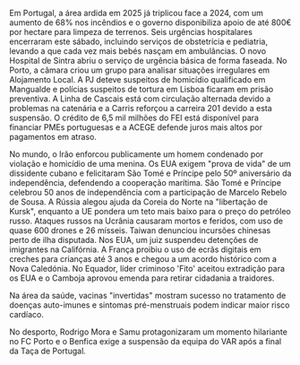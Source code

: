 Em Portugal, a área ardida em 2025 já triplicou face a 2024, com um aumento de 68% nos incêndios e o governo disponibiliza apoio de até 800€ por hectare para limpeza de terrenos. Seis urgências hospitalares encerraram este sábado, incluindo serviços de obstetrícia e pediatria, levando a que cada vez mais bebés nasçam em ambulâncias. O novo Hospital de Sintra abriu o serviço de urgência básica de forma faseada. No Porto, a câmara criou um grupo para analisar situações irregulares em Alojamento Local. A PJ deteve suspeitos de homicídio qualificado em Mangualde e polícias suspeitos de tortura em Lisboa ficaram em prisão preventiva. A Linha de Cascais está com circulação alternada devido a problemas na catenária e a Carris reforçou a carreira 201 devido a esta suspensão. O crédito de 6,5 mil milhões do FEI está disponível para financiar PMEs portuguesas e a ACEGE defende juros mais altos por pagamentos em atraso.

No mundo, o Irão enforcou publicamente um homem condenado por violação e homicídio de uma menina. Os EUA exigem "prova de vida" de um dissidente cubano e felicitaram São Tomé e Príncipe pelo 50º aniversário da independência, defendendo a cooperação marítima. São Tomé e Príncipe celebrou 50 anos de independência com a participação de Marcelo Rebelo de Sousa. A Rússia alegou ajuda da Coreia do Norte na "libertação de Kursk", enquanto a UE pondera um teto mais baixo para o preço do petróleo russo. Ataques russos na Ucrânia causaram mortos e feridos, com uso de quase 600 drones e 26 mísseis. Taiwan denunciou incursões chinesas perto de ilha disputada. Nos EUA, um juiz suspendeu detenções de imigrantes na Califórnia. A França proibiu o uso de ecrãs digitais em creches para crianças até 3 anos e chegou a um acordo histórico com a Nova Caledónia. No Equador, líder criminoso 'Fito' aceitou extradição para os EUA e o Camboja aprovou emenda para retirar cidadania a traidores.

Na área da saúde, vacinas "invertidas" mostram sucesso no tratamento de doenças auto-imunes e sintomas pré-menstruais podem indicar maior risco cardíaco.

No desporto, Rodrigo Mora e Samu protagonizaram um momento hilariante no FC Porto e o Benfica exige a suspensão da equipa do VAR após a final da Taça de Portugal.
